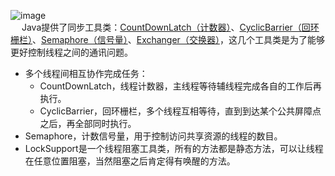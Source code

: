 


![image](http://182.92.69.8:8081/img/java/concurrent/concurrent-9.png)  
&emsp; Java提供了同步工具类：[CountDownLatch（计数器）](/docs/java/concurrent/CountDownLatch.md)、[CyclicBarrier（回环栅栏）](/docs/java/concurrent/CyclicBarrier.md)、[Semaphore（信号量）](/docs/java/concurrent/Semaphore.md)、[Exchanger（交换器）](/docs/java/concurrent/Exchanger.md)，这几个工具类是为了能够更好控制线程之间的通讯问题。  


* 多个线程间相互协作完成任务：  
    * CountDownLatch，线程计数器，主线程等待辅线程完成各自的工作后再执行。  
    * CyclicBarrier，回环栅栏，多个线程互相等待，直到到达某个公共屏障点之后，再全部同时执行。  
* Semaphore，计数信号量，用于控制访问共享资源的线程的数目。  
* LockSupport是一个线程阻塞工具类，所有的方法都是静态方法，可以让线程在任意位置阻塞，当然阻塞之后肯定得有唤醒的方法。 

<!--
浅谈 JUC 常用 4 大并发工具类！ 
https://mp.weixin.qq.com/s/bFFkmoAQ1MB_y7FSlfSLWw

并发工具类Phaser、Exchanger使用 
https://mp.weixin.qq.com/s/6evcGMWJ8VSNh-lmYJEbrQ

https://mp.weixin.qq.com/s/JCen6ppvWYNDnB5KCsrNEA
https://mp.weixin.qq.com/s/Ib8lpezEmfDDh3Dy4Q6iDA

java中如何模拟真正的同时并发请求？
https://www.cnblogs.com/yougewe/p/9745198.html

多线程进阶－CyclicBarrier 源码超详细解析，学到就赚到 
https://mp.weixin.qq.com/s/odsutVotjJjXFX4nAhb54w

java并发工具类
https://souche.yuque.com/beijing-myye7/dvgaei/ver0q9
-->